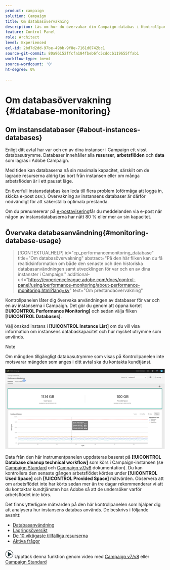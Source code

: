 ```yaml
---
product: campaign
solution: Campaign
title: Om databasövervakning
description: Läs om hur du övervakar din Campaign-databas i Kontrollpanelen
feature: Control Panel
role: Architect
level: Experienced
exl-id: 2bd7d2dd-97be-49bb-9f8e-7161d0742bc1
source-git-commit: 80a96152ffcfa184fbeb6fc5cddcb119655ffab1
workflow-type: tm+mt
source-wordcount: '0'
ht-degree: 0%

---
```


# Om databasövervakning {#database-monitoring}

## Om instansdatabaser {#about-instances-databases}

Enligt ditt avtal har var och en av dina instanser i Campaign ett visst databasutrymme. Databaser innehåller alla **resurser**, **arbetsflöden** och **data** som lagras i Adobe Campaign.

Med tiden kan databaserna nå sin maximala kapacitet, särskilt om de lagrade resurserna aldrig tas bort från instansen eller om många arbetsflöden är i ett pausat läge.

En överfull instansdatabas kan leda till flera problem (oförmåga att logga in, skicka e-post osv.). Övervakning av instansens databaser är därför nödvändigt för att säkerställa optimala prestanda.

Om du prenumererar på [e-postavisering](../../performance-monitoring/using/email-alerting.md)får du meddelanden via e-post när någon av instansdatabaserna har nått 80 % eller mer av sin kapacitet.

## Övervaka databasanvändning{#monitoring-database-usage}

>[!CONTEXTUALHELP]
>id="cp_performancemonitoring_database"
>title="Om databasövervakning"
>abstract="På den här fliken kan du få realtidsinformation om både den senaste och den historiska databasanvändningen samt utvecklingen för var och en av dina instanster i Campaign."
>additional-url="https://experienceleague.adobe.com/docs/control-panel/using/performance-monitoring/about-performance-monitoring.html?lang=sv" text="Om prestandaövervakning"

Kontrollpanelen låter dig övervaka användningen av databaser för var och en av instanserna i Campaign. Det gör du genom att öppna kortet **[!UICONTROL Performance Monitoring]** och sedan välja fliken **[!UICONTROL Databases]**.

Välj önskad instans i **[!UICONTROL Instance List]** om du vill visa information om instansens databaskapacitet och hur mycket utrymme som används.

>[!NOTE]
>
>Om mängden tillgängligt databasutrymme som visas på Kontrollpanelen inte motsvarar mängden som anges i ditt avtal ska du kontakta kundtjänst.

![](assets/databases_dashboard.png)

Data från den här instrumentpanelen uppdateras baserat på **[!UICONTROL Database cleanup technical workflow]** som körs i Campaign-instansen (se [Campaign Standard](https://experienceleague.adobe.com/docs/campaign-standard/using/administrating/application-settings/technical-workflows.html?lang=sv#list-of-technical-workflows) och [Campaign v7/v8](https://experienceleague.adobe.com/docs/campaign-classic/using/monitoring-campaign-classic/data-processing/database-cleanup-workflow.html?lang=sv) dokumentation). Du kan kontrollera den senaste gången arbetsflödet kördes under **[!UICONTROL Used Space]** och **[!UICONTROL Provided Space]** mätvärden. Observera att om arbetsflödet inte har körts sedan mer än tre dagar rekommenderar vi att du kontaktar kundtjänsten hos Adobe så att de undersöker varför arbetsflödet inte körs.

Det finns ytterligare mätvärden på den här kontrollpanelen som hjälper dig att analysera hur instansens databas används. De beskrivs i följande avsnitt:

* [Databasanvändning](../../performance-monitoring/using/database-utilization.md)
* [Lagringsöversikt](../../performance-monitoring/using/database-storage-overview.md)
* [De 10 viktigaste tillfälliga resurserna](../../performance-monitoring/using/database-top-ten-resources.md)
* [Aktiva frågor](../../performance-monitoring/using/database-active-queries.md)

![](assets/do-not-localize/how-to-video.png) Upptäck denna funktion genom video med [Campaign v7/v8](https://experienceleague.adobe.com/docs/campaign-classic-learn/control-panel/performance-monitoring/monitoring-databases.html?lang=sv#performance-monitoring) eller [Campaign Standard](https://experienceleague.adobe.com/docs/campaign-standard-learn/control-panel/performance-monitoring/monitoring-databases.html?lang=sv#performance-monitoring)
